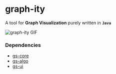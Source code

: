 # graph-ity
A tool for **Graph Visualization** purely written in **`Java`**

![graph-ity GIF](https://github.com/tahmid-choyon/graph-ity/raw/master/demo/demogit.gif)

### Dependencies
* [gs-core](https://github.com/graphstream/gs-core)
* [gs-algo](https://github.com/graphstream/gs-algo)
* [gs-ui](https://github.com/graphstream/gs-ui)
